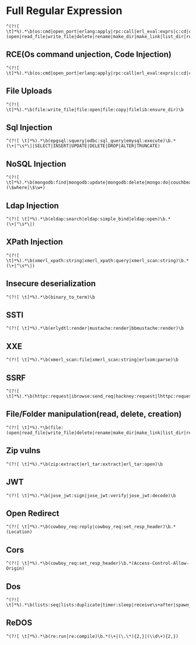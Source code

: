# Full Regular Expression

```regex
^(?![ \t]*%).*\b(os:cmd|open_port|erlang:apply|rpc:call|erl_eval:exprs|c:cd|c:c|c:ls|c:nl|c:q|file:write_file|file:open|file:copy|filelib:ensure_dir|epgsql:squery|odbc:sql_query|emysql:execute|mongodb:find|mongodb:update|mongodb:delete|mongo:do|couchbeam:open_db|couchbeam:save_doc|eldap:search|eldap:simple_bind|eldap:open|xmerl_xpath:string|xmerl_xpath:query|xmerl_scan:string|binary_to_term|erlydtl:render|mustache:render|bbmustache:render|xmerl_scan:file|erlsom:parse|httpc:request|ibrowse:send_req|hackney:request|lhttpc:request|gun:request|file:(open|read_file|write_file|delete|rename|make_dir|make_link|list_dir|read_link|change_time)|zip:extract|erl_tar:extract|erl_tar:open|jose_jwt:sign|jose_jwt:verify|jose_jwt:decode|cowboy_req:reply|cowboy_req:set_resp_header|lists:seq|lists:duplicate|timer:sleep|receive\s+after|spawn_link|spawn_opt|re:run|re:compile)\b
```

## RCE(Os command unjection, Code Injection)

```
^(?![ \t]*%).*\b(os:cmd|open_port|erlang:apply|rpc:call|erl_eval:exprs|c:cd|c:c|c:ls|c:nl|c:q)\b
```

## File Uploads

```
^(?![ \t]*%).*\b(file:write_file|file:open|file:copy|filelib:ensure_dir)\b
```

## Sql Injection

```
^(?![ \t]*%).*\b(epgsql:squery|odbc:sql_query|emysql:execute)\b.*(\+|"\s*\||SELECT|INSERT|UPDATE|DELETE|DROP|ALTER|TRUNCATE)
```

## NoSQL Injection

```
^(?![ \t]*%).*\b(mongodb:find|mongodb:update|mongodb:delete|mongo:do|couchbeam:open_db|couchbeam:save_doc)\b.*(\$where|\$\w+)
```

## Ldap Injection

```
^(?![ \t]*%).*\b(eldap:search|eldap:simple_bind|eldap:open)\b.*(\+|"\s*\|)
```

## XPath Injection

```
^(?![ \t]*%).*\b(xmerl_xpath:string|xmerl_xpath:query|xmerl_scan:string)\b.*(\+|"\s*\|)
```

## Insecure deserialization

```
^(?![ \t]*%).*\b(binary_to_term)\b
```

## SSTI

```
^(?![ \t]*%).*\b(erlydtl:render|mustache:render|bbmustache:render)\b
```

## XXE

```
^(?![ \t]*%).*\b(xmerl_scan:file|xmerl_scan:string|erlsom:parse)\b
```

## SSRF

```
^(?![ \t]*%).*\b(httpc:request|ibrowse:send_req|hackney:request|lhttpc:request|gun:request)\b
```

## File/Folder manipulation(read, delete, creation)

```
^(?![ \t]*%).*\b(file:(open|read_file|write_file|delete|rename|make_dir|make_link|list_dir|read_link|change_time))\b
```

## Zip vulns

```
^(?![ \t]*%).*\b(zip:extract|erl_tar:extract|erl_tar:open)\b
```

## JWT

```
^(?![ \t]*%).*\b(jose_jwt:sign|jose_jwt:verify|jose_jwt:decode)\b
```

## Open Redirect

```
^(?![ \t]*%).*\b(cowboy_req:reply|cowboy_req:set_resp_header)\b.*(Location)
```

## Cors

```
^(?![ \t]*%).*\b(cowboy_req:set_resp_header)\b.*(Access-Control-Allow-Origin)
```

## Dos

```
^(?![ \t]*%).*\b(lists:seq|lists:duplicate|timer:sleep|receive\s+after|spawn_link|spawn_opt)\b
```

## ReDOS

```
^(?![ \t]*%).*\b(re:run|re:compile)\b.*(\+|(\.\*){2,}|(\\d\+){2,})
```